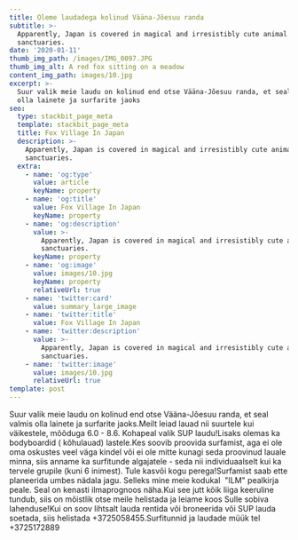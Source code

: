 ```yaml
---
title: Oleme laudadega kolinud Vääna-Jõesuu randa
subtitle: >-
  Apparently, Japan is covered in magical and irresistibly cute animal
  sanctuaries.
date: '2020-01-11'
thumb_img_path: /images/IMG_0097.JPG
thumb_img_alt: A red fox sitting on a meadow
content_img_path: images/10.jpg
excerpt: >-
  Suur valik meie laudu on kolinud end otse Vääna-Jõesuu randa, et seal valmis
  olla lainete ja surfarite jaoks
seo:
  type: stackbit_page_meta
  template: stackbit_page_meta
  title: Fox Village In Japan
  description: >-
    Apparently, Japan is covered in magical and irresistibly cute animal
    sanctuaries.
  extra:
    - name: 'og:type'
      value: article
      keyName: property
    - name: 'og:title'
      value: Fox Village In Japan
      keyName: property
    - name: 'og:description'
      value: >-
        Apparently, Japan is covered in magical and irresistibly cute animal
        sanctuaries.
      keyName: property
    - name: 'og:image'
      value: images/10.jpg
      keyName: property
      relativeUrl: true
    - name: 'twitter:card'
      value: summary_large_image
    - name: 'twitter:title'
      value: Fox Village In Japan
    - name: 'twitter:description'
      value: >-
        Apparently, Japan is covered in magical and irresistibly cute animal
        sanctuaries.
    - name: 'twitter:image'
      value: images/10.jpg
      relativeUrl: true
template: post
---
```

Suur valik meie laudu on kolinud end otse Vääna-Jõesuu randa, et seal valmis olla lainete ja surfarite jaoks.Meilt leiad lauad nii suurtele kui väikestele, mõõduga 6.0 - 8.6. Kohapeal valik SUP laudu!Lisaks olemas ka bodyboardid ( kõhulauad) lastele.Kes soovib proovida surfamist, aga ei ole oma oskustes veel väga kindel või ei ole mitte kunagi seda proovinud lauale minna, siis anname ka surfitunde algajatele - seda nii individuaalselt kui ka tervele grupile (kuni 6 inimest). Tule kasvõi kogu perega!Surfamist saab ette planeerida umbes nädala jagu. Selleks mine meie kodukal  "ILM" pealkirja peale. Seal on kenasti ilmaprognoos näha.Kui see jutt kõik liiga keeruline tundub, siis on mõistlik otse meile helistada ja leiame koos Sulle sobiva lahenduse!Kui on soov lihtsalt lauda rentida või broneerida või SUP lauda soetada, siis helistada +3725058455.Surfitunnid ja laudade müük tel +3725172889
